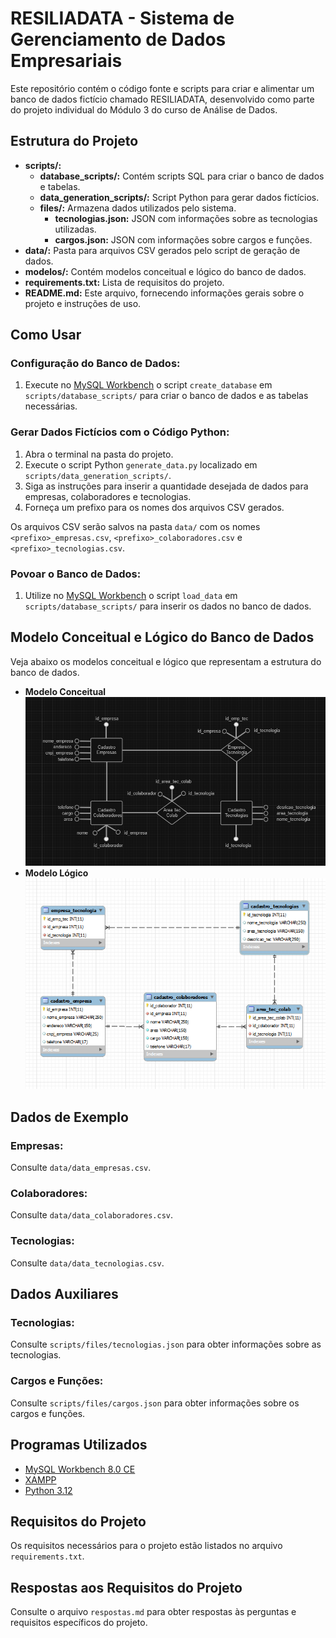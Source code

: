# RESILIADATA - Sistema de Gerenciamento de Dados Empresariais

Este repositório contém o código fonte e scripts para criar e alimentar um banco de dados fictício chamado RESILIADATA, desenvolvido como parte do projeto individual do Módulo 3 do curso de Análise de Dados.

## Estrutura do Projeto

- **scripts/:**
  - **database_scripts/:** Contém scripts SQL para criar o banco de dados e tabelas.
  - **data_generation_scripts/:** Script Python para gerar dados fictícios.
  - **files/:** Armazena dados utilizados pelo sistema.
    - **tecnologias.json:** JSON com informações sobre as tecnologias utilizadas.
    - **cargos.json:** JSON com informações sobre cargos e funções.
- **data/:** Pasta para arquivos CSV gerados pelo script de geração de dados.
- **modelos/:** Contém modelos conceitual e lógico do banco de dados.
- **requirements.txt:** Lista de requisitos do projeto.
- **README.md:** Este arquivo, fornecendo informações gerais sobre o projeto e instruções de uso.

## Como Usar

### Configuração do Banco de Dados:

1. Execute no [MySQL Workbench](https://www.mysql.com/products/workbench/) o script `create_database` em `scripts/database_scripts/` para criar o banco de dados e as tabelas necessárias.

### Gerar Dados Fictícios com o Código Python:

1. Abra o terminal na pasta do projeto.
2. Execute o script Python `generate_data.py` localizado em `scripts/data_generation_scripts/`.
3. Siga as instruções para inserir a quantidade desejada de dados para empresas, colaboradores e tecnologias.
4. Forneça um prefixo para os nomes dos arquivos CSV gerados.

Os arquivos CSV serão salvos na pasta `data/` com os nomes `<prefixo>_empresas.csv`, `<prefixo>_colaboradores.csv` e `<prefixo>_tecnologias.csv`.

### Povoar o Banco de Dados:

1. Utilize no [MySQL Workbench](https://www.mysql.com/products/workbench/) o script `load_data` em `scripts/database_scripts/` para inserir os dados no banco de dados.

## Modelo Conceitual e Lógico do Banco de Dados

Veja abaixo os modelos conceitual e lógico que representam a estrutura do banco de dados.

- **Modelo Conceitual**
  ![Modelo Conceitual](./modelos/modelo_conceitual.png)
- **Modelo Lógico**
  ![Modelo Logico](./modelos/modelo_logico.png)

## Dados de Exemplo

### Empresas:

Consulte `data/data_empresas.csv`.

### Colaboradores:

Consulte `data/data_colaboradores.csv`.

### Tecnologias:

Consulte `data/data_tecnologias.csv`.

## Dados Auxiliares

### Tecnologias:

Consulte `scripts/files/tecnologias.json` para obter informações sobre as tecnologias.

### Cargos e Funções:

Consulte `scripts/files/cargos.json` para obter informações sobre os cargos e funções.

## Programas Utilizados

- [MySQL Workbench 8.0 CE](https://www.mysql.com/products/workbench/)
- [XAMPP](https://www.apachefriends.org/index.html)
- [Python 3.12](https://www.python.org/downloads/release/python-312/)

## Requisitos do Projeto

Os requisitos necessários para o projeto estão listados no arquivo `requirements.txt`.

## Respostas aos Requisitos do Projeto

Consulte o arquivo `respostas.md` para obter respostas às perguntas e requisitos específicos do projeto.
